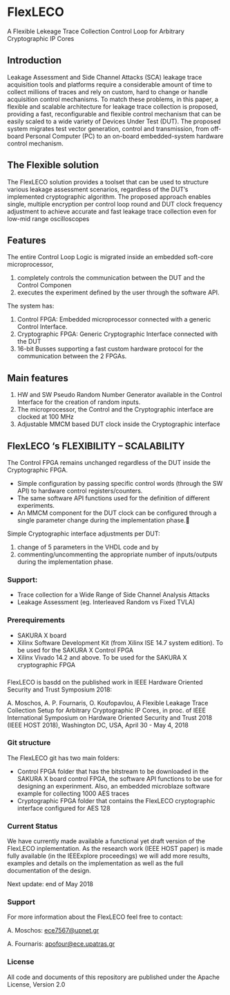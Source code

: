 # FlexLECO
A Flexible Lekeage Trace Collection Control Loop for Arbitrary Cryptographic IP Cores

## Introduction
Leakage Assessment and Side Channel Attacks (SCA) leakage trace acquisition tools and platforms require a considerable amount of time to  collect  millions  of  traces and rely on custom, hard to change or handle acquisition control mechanisms. To match these problems, in this paper, a flexible and scalable architecture for leakage trace collection is proposed, providing a fast, reconfigurable and flexible control mechanism that can be easily scaled to a wide variety of Devices Under Test (DUT). The proposed system migrates test vector generation, control and transmission, from off-board Personal Computer (PC) to an on-board embedded-system hardware control mechanism. 

## The Flexible solution
The FlexLECO solution provides a toolset that can be used to structure various leakage assessment scenarios, regardless of the DUT’s implemented cryptographic algorithm. The proposed approach enables single, multiple encryption per control loop round and DUT clock frequency adjustment to achieve accurate and fast leakage trace collection even for low-mid range oscilloscopes

## Features

The entire Control Loop Logic is migrated inside an embedded soft-core microprocessor,
1. completely controls the communication between the DUT and the Control Componen
2. executes the experiment defined by the user through the software API.

The system has:

1. Control FPGA: Embedded microprocessor connected with a generic Control Interface.
2. Cryptographic FPGA: Generic Cryptographic Interface connected with the DUT
3. 16-bit Busses supporting a fast custom hardware protocol for the communication between the 2 FPGAs.

## Main features
1. HW and SW Pseudo Random Number Generator available in the Control Interface for the creation of random inputs.
2. The microprocessor, the Control and the Cryptographic interface are clocked at 100 MHz
3. Adjustable MMCM based DUT clock inside the Cryptographic interface

##  FlexLECO ‘s  FLEXIBILITY – SCALABILITY
The Control FPGA remains unchanged regardless of the DUT inside the Cryptographic FPGA.
- Simple configuration by passing specific control words (through the SW API) to hardware control registers/counters.
- The same software API functions used for the definition of different experiments.
- An MMCM component for the DUT clock can be configured through a single parameter change during the implementation phase.

Simple Cryptographic interface adjustments per DUT:
1. change of 5 parameters in the VHDL code and by 
2. commenting/uncommenting the appropriate number of inputs/outputs during the implementation phase.

### Support:
- Trace collection for a Wide Range of Side Channel Analysis Attacks
- Leakage Assessment (eg. Interleaved Random vs Fixed TVLA)

### Prerequirements
- SAKURA X board
- Xilinx Software Development Kit (from Xilinx ISE 14.7 system edition). To be used for the SAKURA X Control FPGA
- Xilinx Vivado 14.2 and above. To be used for the SAKURA X cryptographic FPGA


###
FlexLECO is basdd on the published work in IEEE Hardware Oriented Security and Trust Symposium 2018:

A. Moschos, A. P. Fournaris, O. Koufopavlou, A Flexible Leakage Trace Collection Setup for Arbitrary Cryptographic IP Cores, in proc. of IEEE International Symposium on Hardware Oriented Security and Trust 2018 (IEEE HOST 2018), Washington DC, USA, April 30 - May 4, 2018

### Git structure

The FlexLECO git has two main folders:
- Control FPGA folder that has the bitstream to be downloaded in the SAKURA X board control FPGA, the software API functions to be use for designing an experinment. Also, an embedded microblaze software example for collecting 1000 AES traces
- Cryptographic FPGA folder that contains the FlexLECO cryptographic interface configured for AES 128

### Current Status

We have currently made available a functional yet draft version of the FlexLECO inplementation. As the research work (IEEE HOST paper) is made fully available (in the IEEExplore proceedings) we will add more results, examples and details on the implementation as well as the full documentation of the design.

Next update: end of May 2018

### Support 
For more information about the FlexLECO feel free to contact:

A. Moschos: ece7567@upnet.gr

A. Fournaris: apofour@ece.upatras.gr

### License
All code and documents of this repository are published under the Apache License, Version 2.0
